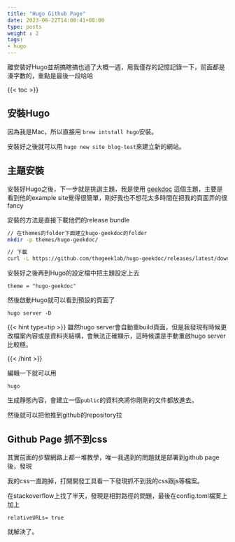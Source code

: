 ```yaml
---
title: "Hugo Github Page"
date: 2023-06-22T14:00:41+08:00
type: posts
weight : 2
tags:
- hugo
---
```


離安裝好Hugo並胡搞瞎搞也過了大概一週，用我僅存的記憶記錄一下，前面都是湊字數的，重點是最後一段哈哈


{{< toc >}}

## 安裝Hugo

因為我是Mac，所以直接用 `brew intstall hugo`安裝。

安裝好之後就可以用 `hugo new site blog-test`來建立新的網站。



## 主題安裝

安裝好Hugo之後，下一步就是挑選主題，我是使用 [geekdoc](https://geekdocs.de/) 這個主題，主要是看到他的example site覺得很簡單，剛好我也不想花太多時間在把我的頁面弄的很fancy

安裝的方法是直接下載他們的release bundle

```bash
// 在themes的folder下面建立hugo-geekdoc的folder
mkdir -p themes/hugo-geekdoc/

// 下載
curl -L https://github.com/thegeeklab/hugo-geekdoc/releases/latest/download/hugo-geekdoc.tar.gz | tar -xz -C themes/hugo-geekdoc/ --strip-components=1
```



安裝好之後再到Hugo的設定檔中把主題設定上去

```
theme = "hugo-geekdoc"
```

然後啟動Hugo就可以看到預設的頁面了

```
hugo server -D
```


{{< hint type=tip >}}
雖然hugo server會自動重build頁面，但是我發現有時候更改檔案內容或是資料夾結構，會無法正確顯示，這時候還是手動重啟hugo server比較穩。

{{< /hint >}}

編輯一下就可以用

```
hugo
```

生成靜態內容，會建立一個`public`的資料夾將你剛剛的文件都放進去。

然後就可以把他推到github的repository拉

## Github Page 抓不到css

其實前面的步驟網路上都一堆教學，唯一我遇到的問題就是部署到github page後，發現

我的css一直跑掉，打開開發工具看一下發現抓不到我的css跟js等檔案。

在stackoverflow上找了半天，發現是相對路徑的問題，最後在config.toml檔案上加上

```
relativeURLs= true
```

就解決了。


